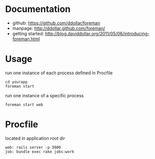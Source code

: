 # Documentation

* github: https://github.com/ddollar/foreman
* manpage: http://ddollar.github.com/foreman/
* getting started: http://blog.daviddollar.org/2011/05/06/introducing-foreman.html

# Usage

run one instance of each process defined in Procfile

    cd yourapp
    foreman start

run one instance of a specific process

    foreman start web

# Procfile

located in application root dir

    web: rails server -p 3000
    job: bundle exec rake jobs:work
